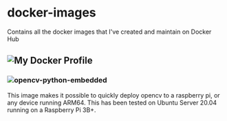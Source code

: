 # docker-images
Contains all the docker images that I've created and maintain on Docker Hub

## ![My Docker Profile](https://hub.docker.com/u/jkleiber8)

### ![opencv-python-embedded](https://hub.docker.com/r/jkleiber8/opencv-python-embedded)
This image makes it possible to quickly deploy opencv to a raspberry pi, or any device running ARM64. This has been tested on Ubuntu Server 20.04 running on a Raspberry Pi 3B+.
